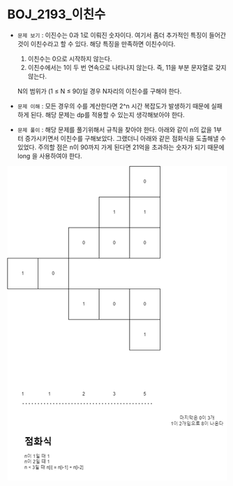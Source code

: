 # BOJ_2193_이친수

- `문제 보기` : 이진수는 0과 1로 이뤄진 숫자이다. 여기서 좀더 추가적인 특징이 들어간 것이 이친수라고 할 수 있다. 해당 특징을 만족하면 이친수이다.
    1. 이친수는 0으로 시작하지 않는다.
    2. 이친수에서는 1이 두 번 연속으로 나타나지 않는다. 즉, 11을 부분 문자열로 갖지 않는다.
    
    N의 범위가 (1 ≤ N ≤ 90)일 경우 N자리의 이친수를 구해야 한다.
    
- `문제 이해` : 모든 경우의 수를 계산한다면 2^n 시간 복잡도가 발생하기 때문에 실패하게 된다. 해당 문제는 dp를 적용할 수 있는지 생각해보아야 한다.
- `문제 풀이` : 해당 문제를 풀기위해서 규칙을 찾아야 한다. 아래와 같이 n의 값을 1부터 증가시키면서 이친수를 구해보았다. 그랬더니 아래와 같은 점화식을 도출해낼 수 있었다. 주의할 점은 n이 90까지 가게 된다면 21억을 초과하는 숫자가 되기 때문에 long 을 사용하여야 한다.

![pinary number.png](images/pinary_number.png)